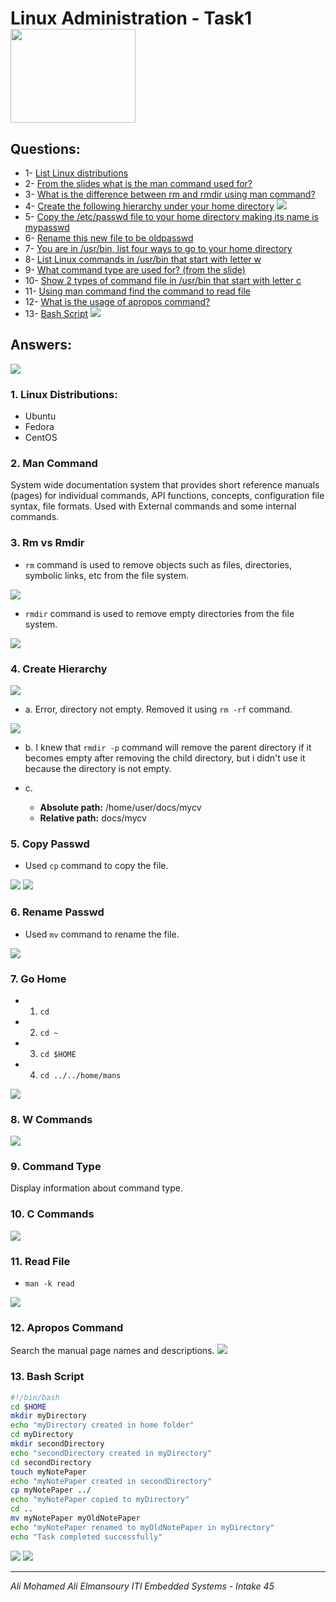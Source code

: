 # Linux Administration - Task1 <img src="linux_logo.png" width="200" height="150" align="center">

## Questions:
* 1- [List Linux distributions](#Linux-Distributions)
* 2- [From the slides what is the man command used for?](#Man-Command)
* 3- [What is the difference between rm and rmdir using man command?](#Rm-vs-Rmdir)
* 4- [Create the following hierarchy under your home directory](#Create-Hierarchy) <img src="q4.png">
* 5- [Copy the /etc/passwd file to your home directory making its name is mypasswd](#Copy-Passwd)
* 6- [Rename this new file to be oldpasswd](#Rename-Passwd)
* 7- [You are in /usr/bin, list four ways to go to your home directory](#Go-Home)
* 8- [List Linux commands in /usr/bin that start with letter w](#W-Commands)
* 9- [What command type are used for? (from the slide)](#Command-Type)
* 10- [Show 2 types of command file in /usr/bin that start with letter c](#C-Commands)
* 11- [Using man command find the command to read file](#Read-File)
* 12- [What is the usage of apropos command?](#Apropos-Command)
* 13- [Bash Script](#Bash-Script) <img src="bash.png">

## Answers:

<img src="new_branch.png">

### 1. Linux Distributions:
* Ubuntu
* Fedora
* CentOS

### 2. Man Command
System wide documentation system that provides short reference manuals (pages) for individual commands, API functions, concepts, configuration file syntax, file formats. Used with External commands and some internal commands.

### 3. Rm vs Rmdir
* `rm` command is used to remove objects such as files, directories, symbolic links, etc from the file system.
<img src="man_rm.png">

* `rmdir` command is used to remove empty directories from the file system.
<img src="man_rmdir.png">

### 4. Create Hierarchy
<img src="q4_ans_pt1.png">

* a. Error, directory not empty.
Removed it using `rm -rf` command.
<img src="q4_ans_a.png">

* b. I knew that `rmdir -p` command will remove the parent directory if it becomes empty after removing the child directory, but i didn't use it because the directory is not empty.

* c. 
    * **Absolute path:** /home/user/docs/mycv
    * **Relative path:** docs/mycv

### 5. Copy Passwd
* Used `cp` command to copy the file.
<img src="q5_ans_pt1.png">
<img src="q5_ans_pt2.png">

### 6. Rename Passwd
* Used `mv` command to rename the file.
<img src="q6_ans.png">

### 7. Go Home
* 1. `cd`
* 2. `cd ~`
* 3. `cd $HOME`
* 4. `cd ../../home/mans`
<img src="q7_ans.png">

### 8. W Commands
<img src="q8_ans.png">

### 9. Command Type
Display information about command type.

### 10. C Commands
<img src="q10_ans.png">

### 11. Read File
* `man -k read` 
<img src="q11_ans.png">

### 12. Apropos Command
Search the manual page names and descriptions.
<img src="q12_ans.png">

### 13. Bash Script
```bash
#!/bin/bash
cd $HOME
mkdir myDirectory
echo "myDirectory created in home folder"
cd myDirectory
mkdir secondDirectory
echo "secondDirectory created in myDirectory"
cd secondDirectory
touch myNotePaper
echo "myNotePaper created in secondDirectory"
cp myNotePaper ../
echo "myNotePaper copied to myDirectory"
cd ..
mv myNotePaper myOldNotePaper
echo "myNotePaper renamed to myOldNotePaper in myDirectory"
echo "Task completed successfully"
```
<img src="q13_ans.png">
<img src="q13_ans_2.png">

---

*Ali Mohamed Ali Elmansoury
ITI Embedded Systems - Intake 45*